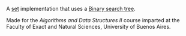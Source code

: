 A [set](https://en.wikipedia.org/wiki/Set_(abstract_data_type)) implementation that uses a [Binary search tree](https://en.wikipedia.org/wiki/Binary_search_tree).

Made for the _Algorithms and Data Structures II_ course imparted at the Faculty of Exact and Natural Sciences, University of Buenos Aires.
